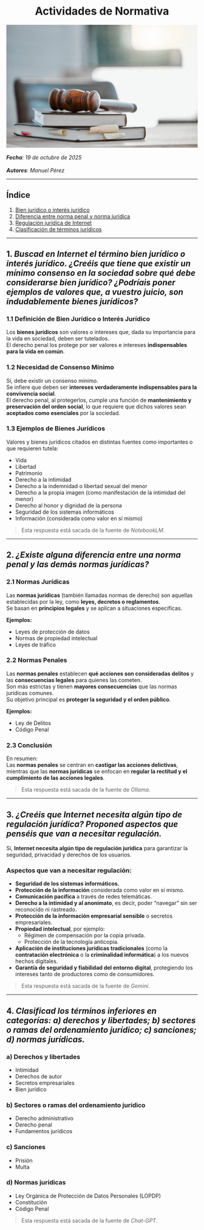 <h1 align="center">Actividades de Normativa</h1>

![imagen portada infraestructura](https://github.com/IES-Rafael-Alberti/CiberSeguridad25-26_Individual/blob/main/img/istockphoto-2045620685-612x612.jpg)

***Fecha**: 19 de octubre de 2025 <br><br> **Autores**: Manuel Pérez*

---

## Índice

1. [Bien jurídico o interés jurídico](#1-buscad-en-internet-el-término-bien-jurídico-o-interés-jurídico-creéis-que-tiene-que-existir-un-mínimo-consenso-en-la-sociedad-sobre-qué-debe-considerarse-bien-jurídico-podríais-poner-ejemplos-de-valores-que-a-vuestro-juicio-son-indudablemente-bienes-jurídicos)  
2. [Diferencia entre norma penal y norma jurídica](#2-existe-alguna-diferencia-entre-una-norma-penal-y-las-demás-normas-jurídicas)  
3. [Regulación jurídica de Internet](#3-creéis-que-internet-necesita-algún-tipo-de-regulación-jurídica-proponed-aspectos-que-penséis-que-van-a-necesitar-regulación)  
4. [Clasificación de términos jurídicos](#clasificacion)

---

## 1. ***Buscad en Internet el término bien jurídico o interés jurídico. ¿Creéis que tiene que existir un mínimo consenso en la sociedad sobre qué debe considerarse bien jurídico? ¿Podríais poner ejemplos de valores que, a vuestro juicio, son indudablemente bienes jurídicos?***

### 1.1 Definición de Bien Jurídico o Interés Jurídico  
Los **bienes jurídicos** son valores o intereses que, dada su importancia para la vida en sociedad, deben ser tutelados.  
El derecho penal los protege por ser valores e intereses **indispensables para la vida en común**.

### 1.2 Necesidad de Consenso Mínimo  
Sí, debe existir un consenso mínimo.  
Se infiere que deben ser **intereses verdaderamente indispensables para la convivencia social**.  
El derecho penal, al protegerlos, cumple una función de **mantenimiento y preservación del orden social**, lo que requiere que dichos valores sean **aceptados como esenciales** por la sociedad.

### 1.3 Ejemplos de Bienes Jurídicos  
Valores y bienes jurídicos citados en distintas fuentes como importantes o que requieren tutela:

- Vida  
- Libertad  
- Patrimonio  
- Derecho a la intimidad  
- Derecho a la indemnidad o libertad sexual del menor  
- Derecho a la propia imagen (como manifestación de la intimidad del menor)  
- Derecho al honor y dignidad de la persona  
- Seguridad de los sistemas informáticos  
- Información (considerada como valor en sí mismo)

> Esta respuesta está sacada de la fuente de *NotebookLM*.

---

## 2. ***¿Existe alguna diferencia entre una norma penal y las demás normas jurídicas?***

### 2.1 Normas Jurídicas  
Las **normas jurídicas** (también llamadas normas de derecho) son aquellas establecidas por la ley, como **leyes, decretos o reglamentos**.  
Se basan en **principios legales** y se aplican a situaciones específicas.  

**Ejemplos:**  
- Leyes de protección de datos  
- Normas de propiedad intelectual  
- Leyes de tráfico  

### 2.2 Normas Penales  
Las **normas penales** establecen **qué acciones son consideradas delitos** y las **consecuencias legales** para quienes las cometen.  
Son más estrictas y tienen **mayores consecuencias** que las normas jurídicas comunes.  
Su objetivo principal es **proteger la seguridad y el orden público**.  

**Ejemplos:**  
- Ley de Delitos  
- Código Penal  

### 2.3 Conclusión  
En resumen:  
Las **normas penales** se centran en **castigar las acciones delictivas**, mientras que las **normas jurídicas** se enfocan en **regular la rectitud y el cumplimiento de las acciones legales**.

> Esta respuesta está sacada de la fuente de *Ollama*.

---

## 3. ***¿Creéis que Internet necesita algún tipo de regulación jurídica? Proponed aspectos que penséis que van a necesitar regulación.***

Sí, **Internet necesita algún tipo de regulación jurídica** para garantizar la seguridad, privacidad y derechos de los usuarios.

### Aspectos que van a necesitar regulación:

- **Seguridad de los sistemas informáticos.**  
- **Protección de la información** considerada como valor en sí mismo.  
- **Comunicación pacífica** a través de redes telemáticas.  
- **Derecho a la intimidad y al anonimato**, es decir, poder “navegar” sin ser reconocido ni rastreado.  
- **Protección de la información empresarial sensible** o secretos empresariales.  
- **Propiedad intelectual**, por ejemplo:  
  - Régimen de compensación por la copia privada.  
  - Protección de la tecnología anticopia.  
- **Aplicación de instituciones jurídicas tradicionales** (como la **contratación electrónica** o la **criminalidad informática**) a los nuevos hechos digitales.  
- **Garantía de seguridad y fiabilidad del entorno digital**, protegiendo los intereses tanto de productores como de consumidores.

> Esta respuesta está sacada de la fuente de *Gemini*.

---

<a id="clasificacion"></a>
## 4. ***Clasificad los términos inferiores en categorías: a) derechos y libertades; b) sectores o ramas del ordenamiento jurídico; c) sanciones; d) normas jurídicas.***

### a) Derechos y libertades  
- Intimidad  
- Derechos de autor  
- Secretos empresariales  
- Bien jurídico  

### b) Sectores o ramas del ordenamiento jurídico  
- Derecho administrativo  
- Derecho penal  
- Fundamentos jurídicos  

### c) Sanciones  
- Prisión  
- Multa  

### d) Normas jurídicas  
- Ley Orgánica de Protección de Datos Personales (LOPDP)  
- Constitución  
- Código Penal

> Esta respuesta está sacada de la fuente de *Chat-GPT*.


